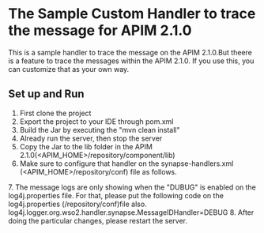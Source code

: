 # The Sample Custom Handler to trace the message for APIM 2.1.0
This is a sample handler to trace the message on the APIM 2.1.0.But theere is a feature to trace the messages within the APIM 2.1.0. If you use this, you can customize that as your own way.

## Set up and Run

1. First clone the project
2. Export the project to your IDE through pom.xml
3. Build the Jar by executing the "mvn clean install"
4. Already run the server, then stop the server
5. Copy the Jar to the lib folder in the APIM 2.1.0(<APIM_HOME>/repository/component/lib)
6. Make sure to configure that handler on the synapse-handlers.xml (<APIM_HOME>/repository/conf) file as follows.
<handler name="MessageIDHandler" class="org.wso2.handler.synapse.MessageIDHandler"/>
7. The message logs are only showing when the "DUBUG" is enabled on the log4j.properties file. For that, please put the following code on the log4j.properties (<APIM_HOME>/repository/conf)file also.
log4j.logger.org.wso2.handler.synapse.MessageIDHandler=DEBUG
8. After doing the particular changes, please restart the server. 
